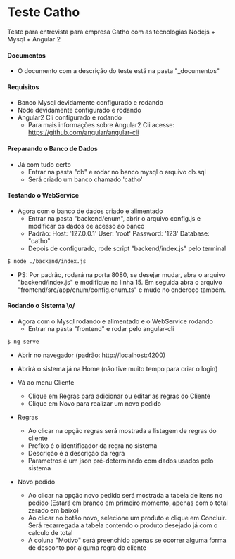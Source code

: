 # Teste Catho
Teste para entrevista para empresa Catho com as tecnologias Nodejs + Mysql + Angular 2

#### Documentos
* O documento com a descrição do teste está na pasta "_documentos"

#### Requisitos
* Banco Mysql devidamente configurado e rodando
* Node devidamente configurado e rodando
* Angular2 Cli configurado e rodando
  * Para mais informações sobre Angular2 Cli acesse: https://github.com/angular/angular-cli

#### Preparando o Banco de Dados
* Já com tudo certo    
  * Entrar na pasta "db" e rodar no banco mysql o arquivo db.sql    
  * Será criado um banco chamado 'catho'

#### Testando o WebService
* Agora com o banco de dados criado e alimentado
  * Entrar na pasta "backend/enum", abrir o arquivo config.js e modificar os dados de acesso ao banco    
  * Padrão: Host: '127.0.0.1'   User: 'root'    Password: '123'   Database: "catho"
  * Depois de configurado, rode script "backend/index.js" pelo terminal
```sh
$ node ./backend/index.js
```
  * PS: Por padrão, rodará na porta 8080, se desejar mudar, abra o arquivo "backend/index.js" e modifique na linha 15. Em seguida abra o arquivo "frontend/src/app/enum/config.enum.ts" e mude no endereço também.

 #### Rodando o Sistema \o/
* Agora com o Mysql rodando e alimentado e o WebService rodando
  * Entrar na pasta "frontend" e rodar pelo angular-cli
```sh
$ ng serve
```    
* Abrir no navegador (padrão: http://localhost:4200)
* Abrirá o sistema já na Home (não tive muito tempo para criar o login)   
   
* Vá ao menu Cliente
  * Clique em Regras para adicionar ou editar as regras do Cliente
  * Clique em Novo para realizar um novo pedido

* Regras
  * Ao clicar na opção regras será mostrada a listagem de regras do cliente
  * Prefixo é o identificador da regra no sistema
  * Descrição é a descrição da regra
  * Parametros é um json pré-determinado com dados usados pelo sistema

* Novo pedido
  * Ao clicar na opção novo pedido será mostrada a tabela de itens no pedido (Estará em branco em primeiro momento, apenas com o total zerado em baixo)
  * Ao clicar no botão novo, selecione um produto e clique em Concluir. Será recarregada a tabela contendo o produto desejado já com o calculo de total
  * A coluna "Motivo" será preenchido apenas se ocorrer alguma forma de desconto por alguma regra do cliente
